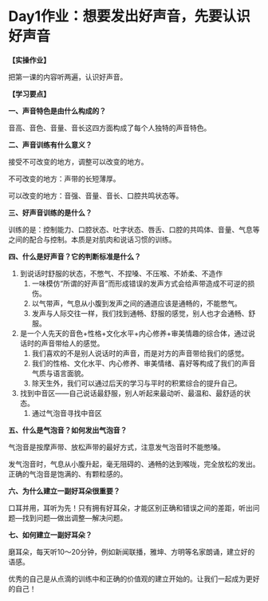 # Day1作业：想要发出好声音，先要认识好声音



**【实操作业】**

把第一课的内容听两遍，认识好声音。



**【学习要点】**

**一、声音特色是由什么构成的？**

音高、音色、音量、音长这四方面构成了每个人独特的声音特色。



**二、声音训练有什么意义？**

接受不可改变的地方，调整可以改变的地方。

不可改变的地方：声带的长短薄厚。

可以改变的地方：音强、音量、音长、口腔共鸣状态等。



**三、好声音训练的是什么？**

训练的是：控制能力、口腔状态、吐字状态、唇舌、口腔的共鸣体、音量、气息等之间的配合与控制。本质是对肌肉和说话习惯的训练。



**四、什么是好声音？它的判断标准是什么？**

1. 到说话时舒服的状态，不憋气、不捏嗓、不压喉、不娇柔、不造作
   1. 一味模仿“所谓的好声音”而形成错误的发声方式会给声带造成不可逆的损伤。
   2. 以气带声，气息从小腹到发声之间的通道应该是通畅的，不能憋气。
   3. 发声与人际交往一样，我们找到通畅、舒服的感觉，别人也才会通畅、舒服。
2. 是一个人先天的音色+性格+文化水平+内心修养+审美情趣的综合体，通过说话时的声音带给人的感觉。
   1. 我们喜欢的不是别人说话时的声音，而是对方的声音带给我们的感觉。
   2. 我们的性格、文化水平、内心修养、审美情绪、喜好等构成了我们的声音气质与语言面貌。
   3. 除天生外，我们可以通过后天的学习与平时的积累综合的提升自己。
3. 找到中音区——自己说话最舒服，别人听起来最动听、最温和、最舒适的状态。
   1. 通过气泡音寻找中音区



**五、什么是气泡音？如何发出气泡音？**

气泡音是按摩声带、放松声带的最好方式，注意发气泡音时不能憋嗓。

发气泡音时，气息从小腹升起，毫无阻碍的、通畅的达到喉咙，完全放松的发出。正确的气泡音是饱满的、有颗粒感的。

**六、为什么建立一副好耳朵很重要？**

口耳并用，耳听为先！只有拥有好耳朵，才能区别正确和错误之间的差距，听出问题—找到问题—做出调整—解决问题。

**七、如何建立一副好耳朵？**

磨耳朵，每天听10～20分钟，例如新闻联播，雅坤、方明等名家朗诵，建立好的语感。

优秀的自己是从点滴的训练中和正确的价值观的建立开始的。让我们一起成为更好的自己！

